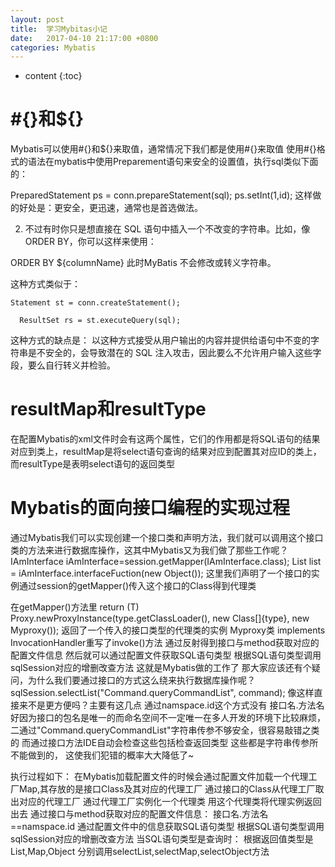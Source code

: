 ```yaml
---
layout: post
title:  学习Mybitas小记
date:   2017-04-10 21:17:00 +0800
categories: Mybatis
---
```


* content
{:toc}


#{}和${}
====================================
Mybatis可以使用#{}和${}来取值，通常情况下我们都是使用#{}来取值 使用#{}格式的语法在mybatis中使用Preparement语句来安全的设置值，执行sql类似下面的：

PreparedStatement ps = conn.prepareStatement(sql);
ps.setInt(1,id);
这样做的好处是：更安全，更迅速，通常也是首选做法。

2. 不过有时你只是想直接在 SQL 语句中插入一个不改变的字符串。比如，像 ORDER BY，你可以这样来使用：

ORDER BY ${columnName}
此时MyBatis 不会修改或转义字符串。

这种方式类似于：

    Statement st = conn.createStatement();
       
      ResultSet rs = st.executeQuery(sql);
这种方式的缺点是： 以这种方式接受从用户输出的内容并提供给语句中不变的字符串是不安全的，会导致潜在的 SQL 注入攻击，因此要么不允许用户输入这些字段，要么自行转义并检验。

resultMap和resultType
====================================
在配置Mybatis的xml文件时会有这两个属性，它们的作用都是将SQL语句的结果对应到类上，resultMap是将select语句查询的结果对应到配置其对应ID的类上，而resultType是表明select语句的返回类型

Mybatis的面向接口编程的实现过程
====================================
通过Mybatis我们可以实现创建一个接口类和声明方法，我们就可以调用这个接口类的方法来进行数据库操作，这其中Mybatis又为我们做了那些工作呢？
IAmInterface iAmInterface=session.getMapper(IAmInterface.class);
List<Integer> list = iAmInterface.interfaceFuction(new Object());
这里我们声明了一个接口的实例通过session的getMapper()传入这个接口的Class得到代理类

在getMapper()方法里
return (T) Proxy.newProxyInstance(type.getClassLoader(), new Class[]{type}, new Myproxy());
返回了一个传入的接口类型的代理类的实例
Myproxy类 implements InvocationHandler重写了invoke()方法
通过反射得到接口与method获取对应的配置文件信息
然后就可以通过配置文件获取SQL语句类型
根据SQL语句类型调用sqlSession对应的增删改查方法
这就是Mybatis做的工作了
那大家应该还有个疑问，为什么我们要通过接口的方式这么绕来执行数据库操作呢？
sqlSession.selectList("Command.queryCommandList", command);
像这样直接来不是更方便吗？主要有这几点 通过namspace.id这个方式没有 接口名.方法名好因为接口的包名是唯一的而命名空间不一定唯一在多人开发的环境下比较麻烦，二通过"Command.queryCommandList"字符串传参不够安全，很容易敲错之类的
而通过接口方法IDE自动会检查这些包括检查返回类型 这些都是字符串传参所不能做到的，
这使我们犯错的概率大大降低了~


执行过程如下：
在Mybatis加载配置文件的时候会通过配置文件加载一个代理工厂Map,其存放的是接口Class及其对应的代理工厂
通过接口的Class从代理工厂取出对应的代理工厂
通过代理工厂实例化一个代理类
用这个代理类将代理实例返回出去
通过接口与method获取对应的配置文件信息：
接口名.方法名==namspace.id
通过配置文件中的信息获取SQL语句类型
根据SQL语句类型调用sqlSession对应的增删改查方法
当SQL语句类型是查询时：
根据返回值类型是List,Map,Object
分别调用selectList,selectMap,selectObject方法